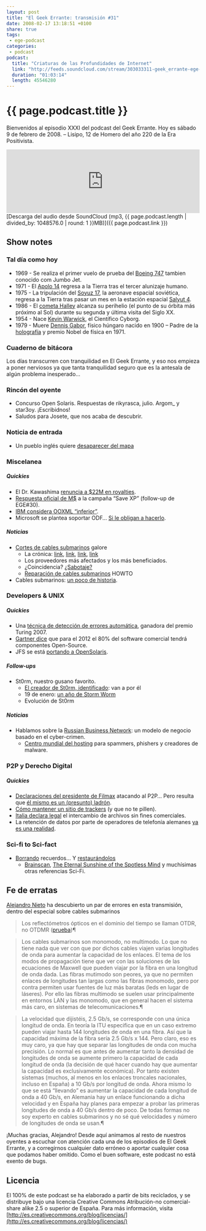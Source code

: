 ```yaml
---
layout: post
title: "El Geek Errante: transmisión #31"
date: 2008-02-17 13:18:51 +0100
share: true
tags:
 - ege-podcast
categories:
 - podcast
podcast:
  title: "Criaturas de las Profundidades de Internet"
  link: "http://feeds.soundcloud.com/stream/303033311-geek_errante-ege-podcast-ep31.mp3"
  duration: "01:03:14"
  length: 45546280
---
```


# {{ page.podcast.title }}
Bienvenidos al episodio XXXI del podcast del Geek Errante. Hoy es sábado 9 de febrero de 2008. – Lisipo, 12 de Homero del año 220 de la Era Positivista.

<iframe width="100%" height="166" scrolling="no" frameborder="no" src="https://w.soundcloud.com/player/?url=https%3A//api.soundcloud.com/tracks/303033311&amp;color=ff5500&amp;auto_play=false&amp;hide_related=false&amp;show_comments=true&amp;show_user=true&amp;show_reposts=false"></iframe>
[Descarga del audio desde SoundCloud (mp3, {{ page.podcast.length | divided_by: 1048576.0 | round: 1 }}MB)]({{ page.podcast.link }})

## Show notes

### Tal día como hoy
- 1969 - Se realiza el primer vuelo de prueba del [Boeing 747](https://es.wikipedia.org/wiki/Boeing_747) tambien conocido com Jumbo Jet.
- 1971 - El [Apolo 14](https://en.wikipedia.org/wiki/Apollo_14) regresa a la Tierra tras el tercer alunizaje humano.
- 1975 - La tripulación del [Soyuz 17](https://en.wikipedia.org/wiki/Soyuz_17), la aeronave espacial soviética, regresa a la Tierra tras pasar un mes en la estación espacial [Salyut 4](https://en.wikipedia.org/wiki/Salyut_4).
- 1986 - El [cometa Halley](https://es.wikipedia.org/wiki/Cometa_Halley) alcanza su perihelio (el punto de su órbita más próximo al Sol) durante su segunda y última visita del Siglo XX.
- 1954 - Nace [Kevin Warwick](http://www.kevinwarwick.com/), el Científico Cyborg.
- 1979 - Muere [Dennis Gabor](https://en.wikipedia.org/wiki/Dennis_Gabor), físico húngaro nacido en 1900 – Padre de la [holografía](https://en.wikipedia.org/wiki/Holography) y premio Nobel de física en 1971.

### Cuaderno de bitácora
Los días transcurren con tranquilidad en El Geek Errante, y eso nos empieza a poner nerviosos ya que tanta tranquilidad seguro que es la antesala de algún problema inesperado…

### Rincón del oyente
- Concurso Open Solaris. Respuestas de rikyrasca, julio. Argom\_ y star3oy. ¡Escribidnos!
- Saludos para Josete, que nos acaba de descubrir.

### Noticia de entrada
- Un pueblo inglés quiere [desaparecer del mapa](https://yro.slashdot.org/story/07/12/04/2148215/British-Village-Requests-Removal-From-GPS-Maps)

### Miscelanea

##### Quickies
- El Dr. Kawashima [renuncia a $22M en royalties](http://web.archive.org/web/20111114230610/http://gamernode.com/news/5810-dr-kawashima-declines-22-million-in-brain-age-royalties/index.html).
- [Respuesta oficial de M$](http://www.computerworld.com.au/article/203968/microsoft_responds_save_xp_petition) a la campaña “Save XP” (follow-up de EGE#30).
- [IBM considera OOXML “inferior”](https://slashdot.org/story/08/02/05/0129227/ibm-slams-microsoft-calls-ooxml-inferior).
- Microsoft se plantea soportar ODF… [Si le obligan a hacerlo](http://boycottnovell.com/2008/01/18/microsoft-sorta-supports-odf/).

##### Noticias
- [Cortes de cables submarinos](http://www.elmundo.es/navegante/2008/02/07/tecnologia/1202374126.html) galore
    - La crónica: [link](http://web.archive.org/web/20110820110457/http://www.renesys.com/blog/2008/01/mediterranean_cable_break.shtml), [link](http://web.archive.org/web/20110820110437/http://www.renesys.com/blog/2008/01/mediterranean_cable_break_part_1.shtml), [link](http://web.archive.org/web/20110820110450/http://www.renesys.com/blog/2008/02/mediterranean_cable_break_part.shtml), [link](http://web.archive.org/web/20110820113105/http://www.renesys.com/blog/2008/02/attention_iran_is_not_disconne_1.shtml)
    - Los proveedores más afectados y los más beneficiados.
    - ¿Coincidencia? [¿Sabotaje?](https://en.wikipedia.org/wiki/2008_submarine_cable_disruption#Conspiracy_theories)
    - [Reparación de cables submarinos](http://gizmodo.com/353230/how-to-fix-a-mysteriously-ruptured-undersea-cable) HOWTO
- Cables submarinos: [un poco de historia](https://en.wikipedia.org/wiki/Submarine_communications_cable).

### Developers & UNIX

##### Quickies
- Una [técnica de detección de errores automática](http://arstechnica.com/uncategorized/2008/02/automated-error-catching-technique-awarded-the-turing-prize/), ganadora del premio Turing 2007.
- [Gartner dice](http://arstechnica.com/information-technology/2008/02/gartner-80-percent-of-commercial-software-programs-will-include-open-source-by-2012/) que para el 2012 el 80% del software comercial tendrá componentes Open-Source.
- JFS se está [portando a OpenSolaris](http://web.archive.org/web/20090905082247/http://blogs.sun.com/icedawn/entry/jfs_coming_to_opensolaris).

##### Follow-ups
- St0rm, nuestro gusano favorito.
    - [El creador de St0rm, identificado](https://www.schneier.com/blog/archives/2008/01/fbi_knows_ident.html): van a por él
    - 19 de enero: [un año de Storm Worm](http://unaaldia.hispasec.com/2008/01/un-ano-de-storm-worm.html)
    - Evolución de St0rm

##### Noticias
- Hablamos sobre la [Russian Business Network](https://en.wikipedia.org/wiki/Russian_Business_Network): un modelo de negocio basado en el cyber-crimen.
    - [Centro mundial del hosting](http://unaaldia.hispasec.com/2007/10/es-la-russian-business-network-el.html?) para spammers, phishers y creadores de malware.

### P2P y Derecho Digital

##### Quickies
- [Declaraciones del presidente de Filmax](http://www.filmica.com/david_bravo/archivos/007090.html) atacando al P2P… Pero resulta que [él mismo es un (presunto) ladrón](http://www.elmundo.es/elmundo/2008/02/05/barcelona/1202192444.html).
- [Cómo mantener un sitio de trackers](https://torrentfreak.com/how-a-bittorrent-tracker-owner-hides-from-the-anti-pirates-080206/) (y que no te pillen).
- [Italia declara legal](http://ciberderechos.barrapunto.com/article.pl?sid=08/02/04/1130258) el intercambio de archivos sin fines comerciales.
- La retención de datos por parte de operadores de telefonía alemanes [ya es una realidad](http://www.rebelion.org/noticia.php?id=61232).

### Sci-fi to Sci-fact
- [Borrando](http://discovermagazine.com/2008/jan/how-to-erase-a-single-memory) recuerdos… Y [restaurándolos](http://www.independent.co.uk/news/science/scientists-discover-way-to-reverse-loss-of-memory-775586.html)
    - [Brainscan](http://www.imdb.com/title/tt0109327/), [The Eternal Sunshine of the Spotless Mind](http://www.imdb.com/title/tt0338013/) y muchísimas otras referencias Sci-Fi.

## Fe de erratas
[Alejandro Nieto](http://vacasueca.blogspot.com.es/) ha descubierto un par de errores en esta transmisión, dentro del especial sobre cables submarinos

> Los reflectómetros ópticos en el dominio del tiempo se llaman OTDR, no OTDMR ([prueba](https://en.wikipedia.org/wiki/Optical_time-domain_reflectometer))¶

> Los cables submarinos son monomodo, no multimodo. Lo que no tiene nada que ver con que por dichos cables viajen varias longitudes de onda para aumentar la capacidad de los enlaces. El tema de los modos de propagación tiene que ver con las soluciones de las ecuaciones de Maxwell que pueden viajar por la fibra en una longitud de onda dada. Las fibras mutimodo son peores, ya que no permiten enlaces de longitudes tan largas como las fibras monomodo, pero por contra permiten usar fuentes de luz más baratas (leds en lugar de láseres). Por ello las fibras multimodo se suelen usar principalmente en entornos LAN y las monomodo, que en general hacen el sistema más caro, en sistemas de telecomunicaciones.¶

> La velocidad que dijistéis, 2.5 Gb/s, se corresponde con una única longitud de onda. En teoría la ITU especifica que en un caso extremo pueden viajar hasta 144 longitudes de onda en una fibra. Así que la capacidad máxima de la fibra sería 2.5 Gb/s x 144. Pero claro, eso es muy caro, ya que hay que separar las longitudes de onda con mucha precisión. Lo normal es que antes de aumentar tanto la densidad de longitudes de onda se aumente primero la capacidad de cada longitud de onda (la decisión de qué hacer cuando hay que aumentar la capacidad es exclusivamente económica). Por tanto existen sistemas (muchos, al menos en los enlaces troncales nacionales, incluso en España) a 10 Gb/s por longitud de onda. Ahora mismo lo que se está “llevando” es aumentar la capacidad de cada longitud de onda a 40 Gb/s, en Alemania hay un enlace funcionando a dicha velocidad y en España hay planes para empezar a probar las primeras longitudes de onda a 40 Gb/s dentro de poco. De todas formas no soy experto en cables submarinos y no sé qué velocidades y número de longitudes de onda se usan.¶

¡Muchas gracias, Alejandro! Desde aquí animamos al resto de nuestros oyentes a escuchar con atención cada una de los episodios de El Geek Errante, y a corregirnos cualquier dato erróneo o aportar cualquier cosa que podamos haber omitido. Como el buen software, este podcast no está exento de bugs.

## Licencia
El 100% de este podcast se ha elaborado a partir de bits reciclados, y se distribuye bajo una licencia Creative Commons Atribución-no comercial-share alike 2.5 o superior de España. Para más información, visita [http://es.creativecommons.org/blog/licencias/](http://es.creativecommons.org/blog/licencias/)

